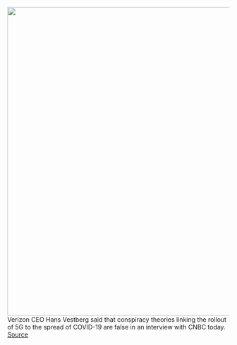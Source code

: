 <img src='https://cdn.vox-cdn.com/thumbor/CsUP166vYjcjTTRG6pDL-lX37lQ=/0x0:2040x1360/1200x800/filters:focal(857x517:1183x843)/cdn.vox-cdn.com/uploads/chorus_image/image/66664718/acastro_200109_1777_verizon_0001.0.0.jpg' width='700px' /><br/>
Verizon CEO Hans Vestberg said that conspiracy theories linking the rollout of 5G to the spread of COVID-19 are false in an interview with CNBC today.
<a href='https://www.theverge.com/2020/4/16/21224097/verizon-ceo-hans-vestberg-5g-conspiracy-theories-evidence'> Source <a/>
